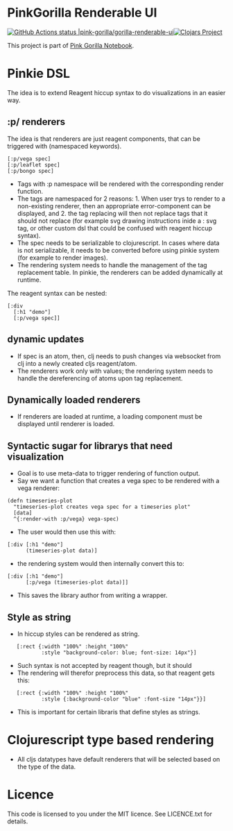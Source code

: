 # PinkGorilla Renderable UI
 [![GitHub Actions status |pink-gorilla/gorilla-renderable-ui](https://github.com/pink-gorilla/gorilla-renderable-ui/workflows/CI/badge.svg)](https://github.com/pink-gorilla/gorilla-renderable-ui/actions?workflow=CI)[![Clojars Project](https://img.shields.io/clojars/v/org.pinkgorilla/gorilla-renderable-ui.svg)](https://clojars.org/org.pinkgorilla/gorilla-renderable-ui)

This project is part of [Pink Gorilla Notebook](https://github.com/pink-gorilla/gorilla-notebook).


# Pinkie DSL

The idea is to extend Reagent hiccup syntax to do visualizations in an easier way.

## :p/ renderers

The idea is that renderers are just reagent components, that can be triggered with (namespaced keywords). 

```  
[:p/vega spec]
[:p/leaflet spec]
[:p/bongo spec]
```

- Tags with :p namespace will be rendered with the corresponding render function.
- The tags are namespaced for 2 reasons: 1. When user trys to render to a non-existing renderer, then an appropriate error-component can be displayed, and 2. the tag replacing will then not replace tags that it should not replace (for example svg drawing instructions inide a : svg tag, or other custom dsl that could be confused with reagent hiccup syntax).  
- The spec needs to be serializable to clojurescript. In cases where data is not serializable, it needs to be converted before using pinkie system (for example to render images). 
- The rendering system needs to handle the management of the tag replacement table. In pinkie, the renderers can be added dynamically at runtime. 

The reagent syntax can be nested:

```  
[:div
  [:h1 "demo"] 
  [:p/vega spec]]
```

## dynamic updates

- If spec is an atom, then, clj needs to push changes via websocket from clj into a newly created cljs reagent/atom. 
- The renderers work only with values; the rendering system needs to handle the dereferencing of atoms upon tag replacement.

## Dynamically loaded renderers

- If renderers are loaded at runtime, a loading component must
be displayed until renderer is loaded.

## Syntactic sugar for librarys that need visualization

- Goal is to use meta-data to trigger rendering of function output.
- Say we want a function that creates a vega spec to be rendered with a vega renderer:

```
(defn timeseries-plot 
  "timeseries-plot creates vega spec for a timeseries plot"
  [data] 
  ^{:render-with :p/vega} vega-spec)
```

- The user would then use this with:

```
[:div [:h1 "demo"]
      (timeseries-plot data)]
```

- the rendering system would then internally convert this to:

```
[:div [:h1 "demo"]
      [:p/vega (timeseries-plot data)]]
```

- This saves the library author from writing a wrapper.

## Style as string

- In hiccup styles can be rendered as string.
```
   [:rect {:width "100%" :height "100%"
           :style "background-color: blue; font-size: 14px"}]
```
- Such syntax is not accepted by reagent though, but it should
- The rendering will therefor preprocess this data, so that reagent gets this:
``` 
   [:rect {:width "100%" :height "100%"
           :style {:background-color "blue" :font-size "14px"}}]
```
- This is important for certain libraris that define styles as strings. 



# Clojurescript type based rendering

- All cljs datatypes have default renderers that will be selected based on the type of the data.





# Licence

This code is licensed to you under the MIT licence. See LICENCE.txt for details.
